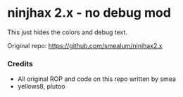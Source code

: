 ninjhax 2.x - no debug mod
=======

This just hides the colors and debug text.

Original repo: https://github.com/smealum/ninjhax2.x

### Credits

- All original ROP and code on this repo written by smea
- yellows8, plutoo
